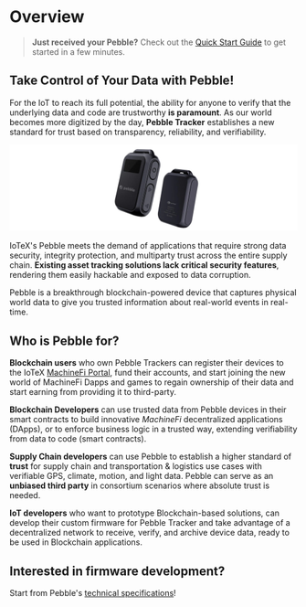 # Overview

> **Just received your Pebble?** Check out the [Quick Start Guide](quick-start.md) to get started in a few minutes.

## Take Control of Your Data with Pebble!

For the IoT to reach its full potential, the ability for anyone to verify that the underlying data and code are trustworthy **is paramount**. As our world becomes more digitized by the day, **Pebble Tracker** establishes a new standard for trust based on transparency, reliability, and verifiability.

![Pebble Tracker](../../.gitbook/assets/pebbleheader.jpg.jpg)

IoTeX's Pebble meets the demand of applications that require strong data security, integrity protection, and multiparty trust across the entire supply chain. **Existing asset tracking solutions lack critical security features**, rendering them easily hackable and exposed to data corruption.

Pebble is a breakthrough blockchain-powered device that captures physical world data to give you   trusted information about real-world events in real-time.

## Who is Pebble for? <a href="#who-is-pebble-for" id="who-is-pebble-for"></a>

**Blockchain users** who own Pebble Trackers can register their devices to the IoTeX [MachineFi Portal](https://portal.machinefi), fund their accounts, and start joining the new world of MachineFi Dapps and games to regain ownership of their data and start earning from providing it to third-party.

**Blockchain Developers** can use trusted data from Pebble devices in their smart contracts to build innovative _MachineFi_ decentralized applications (DApps), or to enforce business logic in a trusted way, extending verifiability from data to code (smart contracts).

**Supply Chain developers** can use Pebble to establish a higher standard of **trust** for supply chain and transportation & logistics use cases with verifiable GPS, climate, motion, and light data. Pebble can serve as an **unbiased third party** in consortium scenarios where absolute trust is needed.

**IoT developers** who want to prototype Blockchain-based solutions, can develop their custom firmware for Pebble Tracker and take advantage of a decentralized network to receive, verify, and archive device data, ready to be used in Blockchain applications.&#x20;

## Interested in firmware development? <a href="#interested-in-tech-specs" id="interested-in-tech-specs"></a>

Start from Pebble's [technical specifications](firmware-development/technical-specification.md)!
